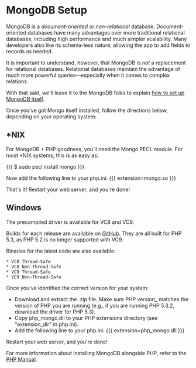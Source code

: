 # MongoDB Setup

MongoDB is a _document-oriented_ or _non-relational_ database. Document-oriented databases have many advantages over more traditional relational databases, including high performance and much simpler scalability. Many developers also like its schema-less nature, allowing the app to add fields to records as needed.

It is important to understand, however, that MongoDB is _not_ a replacement for relational databases. Relational databases maintain the advantage of much more powerful queries—especially when it comes to complex relations.

With that said, we'll leave it to the MongoDB folks to explain [how to set up MongoDB itself](http://www.mongodb.org/display/DOCS/Getting+Started).

Once you've got Mongo itself installed, follow the directions below, depending on your operating system:

## *NIX

For MongoDB + PHP goodness, you'll need the Mongo PECL module. For most *NIX systems, this is as easy as:

{{{
$ sudo pecl install mongo
}}}

Now add the following line to your php.ini:
{{{
	extension=mongo.so
}}}

That's it! Restart your web server, and you're done!

## Windows

The precompiled driver is available for VC8 and VC9.

Builds for each release are available on [ GitHub](http://github.com/mongodb/mongo-php-driver/downloads). They are all built for PHP 5.3, as PHP 5.2 is no longer supported with VC9.

Binaries for the latest code are also available:

    * VC8 Thread-Safe
    * VC8 Non-Thread-Safe
    * VC9 Thread-Safe
    * VC9 Non-Thread-Safe

Once you've identified the correct version for your system:

 * Download and extract the .zip file. Make sure PHP version_ matches the version of PHP you are running (e.g., if you are running PHP 5.3.2, download the driver for PHP 5.3).
 * Copy php_mongo.dll to your PHP extensions directory (see "extension_dir" in php.ini).
 * Add the following line to your php.ini:
{{{
extension=php_mongo.dll
}}}

Restart your web server, and you're done!

For more information about installing MongoDB alongside PHP, refer to the [PHP Manual](http://www.php.net/manual/en/mongo.installation.php).
